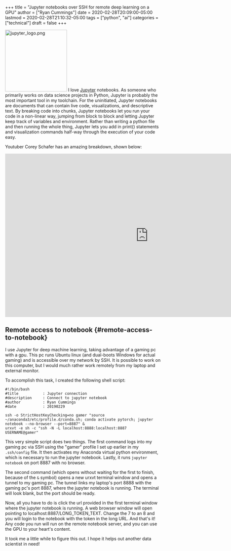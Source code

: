 +++
title = "Jupyter notebooks over SSH for remote deep learning on a GPU"
author = ["Ryan Cummings"]
date = 2020-02-28T20:09:00-05:00
lastmod = 2020-02-28T21:10:32-05:00
tags = ["python", "ai"]
categories = ["technical"]
draft = false
+++

[<img src="/img/misc/jupyter_logo.png" alt="jupyter_logo.png" width="200" />](/img/misc/jupyter_logo.png)
I love [Jupyter](https://jupyter.org/) notebooks. As someone who primarily works on data science projects in Python, Jupyter is probably the most important tool in my toolchain. For the uninitiated, Jupyter notebooks are documents that can contain live code, visualizations, and descriptive text. By breaking code into chunks, Jupyter notebooks let you run your code in a non-linear way, jumping from block to block and letting Jupyter keep track of variables and environment. Rather than writing a python file and then running the whole thing, Jupyter lets you add in print() statements and visualization commands half-way through the execution of your code easy.

Youtuber Corey Schafer has an amazing breakdown, shown below:

<iframe width="925" height="529" src="https://www.youtube.com/embed/HW29067qVWk" frameborder="0" allow="accelerometer; autoplay; encrypted-media; gyroscope; picture-in-picture" allowfullscreen></iframe>


## Remote access to notebook {#remote-access-to-notebook}

I use Jupyter for deep machine learning, taking advantage of a gaming pc with a gpu. This pc runs Ubuntu linux (and dual-boots Windows for actual gaming) and is accessible over my network by SSH. It is possible to work on this computer, but I would much rather work remotely from my laptop and external monitor.

To accomplish this task, I created the following shell script:

```shell
#!/bin/bash
#title           : Jupyter connection
#description     : Connect to jupyter notebook
#author          : Ryan Cummings
#date            : 20190229

ssh -o StrictHostKeyChecking=no gamer "source ~/anaconda3/etc/profile.d/conda.sh; conda activate pytorch; jupyter notebook --no-browser --port=8887" &
urxvt -e sh -c "ssh -N -L localhost:8888:localhost:8887 USERNAME@gamer"
```

This very simple script does two things. The first command logs into my gaming pc via SSH using the "gamer" profile I set up earlier in my `.ssh/config` file. It then activates my Anaconda virtual python environment, which is necessary to run the jupyter notebook. Lastly, it runs `jupyter notebook` on port 8887 with no browser.

The second command (which opens without waiting for the first to finish, because of the `&` symbol) opens a new urxvt terminal window and opens a tunnel to my gaming pc. The tunnel links my laptop's port 8888 with the gaming pc's port 8887, where the jupyter notebook is running. The terminal will look blank, but the port should be ready.

Now, all you have to do is click the url provided in the first terminal window where the jupyter notebook is running. A web browser window will open pointing to localhost:8887/LONG\_TOKEN\_TEXT. Change the 7 to an 8 and you will login to the notebook with the token in the long URL. And that's it! Any code you run will run on the remote notebook server, and you can use the GPU to your heart's content.

It took me a little while to figure this out. I hope it helps out another data scientist in need!
